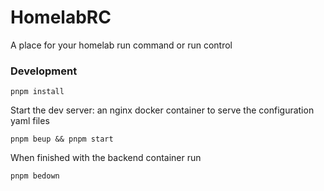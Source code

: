 # HomelabRC

A place for your homelab run command or run control

### Development

`pnpm install`

Start the dev server: an nginx docker container to serve the configuration yaml files

`pnpm beup && pnpm start`

When finished with the backend container run

`pnpm bedown`
